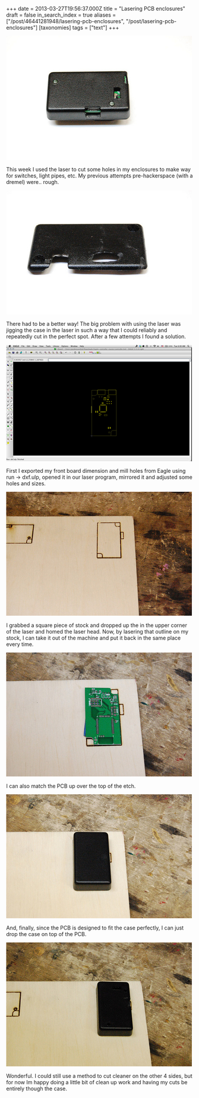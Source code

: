 +++
date = 2013-03-27T19:56:37.000Z
title = "Lasering PCB enclosures"
draft = false
in_search_index = true
aliases = ["/post/46441281948/lasering-pcb-enclosures", "/post/lasering-pcb-enclosures"]
[taxonomies]
tags = ["text"]
+++

![image](/images/tumblr_inline_pk17wqRMIP1rp3p4d_540.jpg)

This week I used the laser to cut some holes in my enclosures to make way for switches, light pipes, etc. My previous attempts pre-hackerspace (with a dremel) were.. rough.

<!-- more -->

![image](/images/tumblr_inline_pk17wqGy4k1rp3p4d_540.jpg)

There had to be a better way! The big problem with using the laser was jigging the case in the laser in such a way that I could reliably and repeatedly cut in the perfect spot. After a few attempts I found a solution.

![image](/images/tumblr_inline_pk17wq7SDX1rp3p4d_540.png)

First I exported my front board dimension and mill holes from Eagle using run -> dxf.ulp, opened it in our laser program, mirrored it and adjusted some holes and sizes.

![image](/images/tumblr_inline_pk17wrHN4u1rp3p4d_540.jpg)

I grabbed a square piece of stock and dropped up the in the upper corner of the laser and homed the laser head. Now, by lasering that outline on my stock, I can take it out of the machine and put it back in the same place every time.

![image](/images/tumblr_inline_pk17wr8WG41rp3p4d_540.jpg)

I can also match the PCB up over the top of the etch.

![image](/images/tumblr_inline_pk17wsUk3h1rp3p4d_540.jpg)

And, finally, since the PCB is designed to fit the case perfectly, I can just drop the case on top of the PCB.

![image](/images/tumblr_inline_pk17wsx6MI1rp3p4d_540.jpg)

Wonderful. I could still use a method to cut cleaner on the other 4 sides, but for now Im happy doing a little bit of clean up work and having my cuts be entirely though the case.
